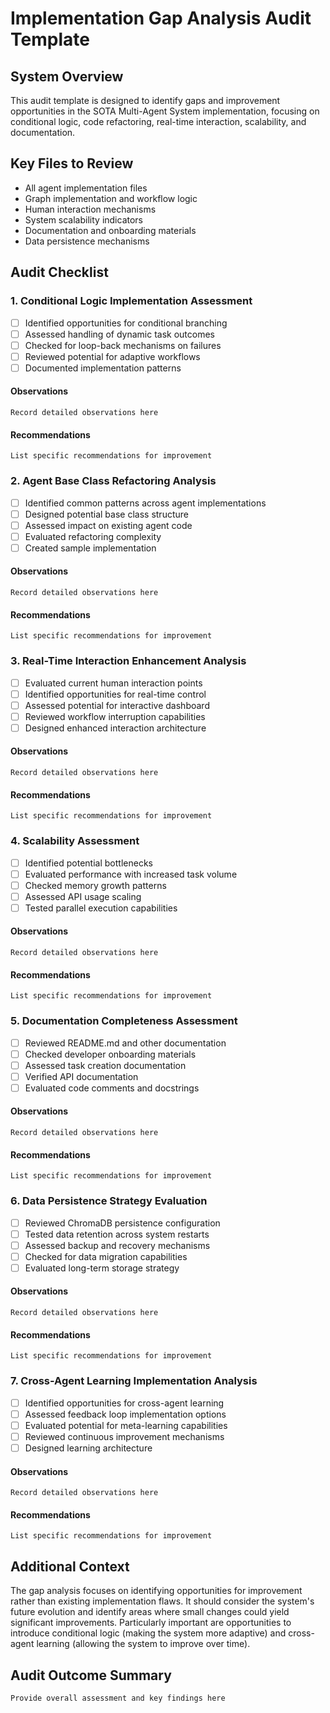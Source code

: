 # Implementation Gap Analysis Audit Template

## System Overview
This audit template is designed to identify gaps and improvement opportunities in the SOTA Multi-Agent System implementation, focusing on conditional logic, code refactoring, real-time interaction, scalability, and documentation.

## Key Files to Review
- All agent implementation files
- Graph implementation and workflow logic
- Human interaction mechanisms
- System scalability indicators
- Documentation and onboarding materials
- Data persistence mechanisms

## Audit Checklist

### 1. Conditional Logic Implementation Assessment
- [ ] Identified opportunities for conditional branching
- [ ] Assessed handling of dynamic task outcomes
- [ ] Checked for loop-back mechanisms on failures
- [ ] Reviewed potential for adaptive workflows
- [ ] Documented implementation patterns

#### Observations
```
Record detailed observations here
```

#### Recommendations
```
List specific recommendations for improvement
```

### 2. Agent Base Class Refactoring Analysis
- [ ] Identified common patterns across agent implementations
- [ ] Designed potential base class structure
- [ ] Assessed impact on existing agent code
- [ ] Evaluated refactoring complexity
- [ ] Created sample implementation

#### Observations
```
Record detailed observations here
```

#### Recommendations
```
List specific recommendations for improvement
```

### 3. Real-Time Interaction Enhancement Analysis
- [ ] Evaluated current human interaction points
- [ ] Identified opportunities for real-time control
- [ ] Assessed potential for interactive dashboard
- [ ] Reviewed workflow interruption capabilities
- [ ] Designed enhanced interaction architecture

#### Observations
```
Record detailed observations here
```

#### Recommendations
```
List specific recommendations for improvement
```

### 4. Scalability Assessment
- [ ] Identified potential bottlenecks
- [ ] Evaluated performance with increased task volume
- [ ] Checked memory growth patterns
- [ ] Assessed API usage scaling
- [ ] Tested parallel execution capabilities

#### Observations
```
Record detailed observations here
```

#### Recommendations
```
List specific recommendations for improvement
```

### 5. Documentation Completeness Assessment
- [ ] Reviewed README.md and other documentation
- [ ] Checked developer onboarding materials
- [ ] Assessed task creation documentation
- [ ] Verified API documentation
- [ ] Evaluated code comments and docstrings

#### Observations
```
Record detailed observations here
```

#### Recommendations
```
List specific recommendations for improvement
```

### 6. Data Persistence Strategy Evaluation
- [ ] Reviewed ChromaDB persistence configuration
- [ ] Tested data retention across system restarts
- [ ] Assessed backup and recovery mechanisms
- [ ] Checked for data migration capabilities
- [ ] Evaluated long-term storage strategy

#### Observations
```
Record detailed observations here
```

#### Recommendations
```
List specific recommendations for improvement
```

### 7. Cross-Agent Learning Implementation Analysis
- [ ] Identified opportunities for cross-agent learning
- [ ] Assessed feedback loop implementation options
- [ ] Evaluated potential for meta-learning capabilities
- [ ] Reviewed continuous improvement mechanisms
- [ ] Designed learning architecture

#### Observations
```
Record detailed observations here
```

#### Recommendations
```
List specific recommendations for improvement
```

## Additional Context
The gap analysis focuses on identifying opportunities for improvement rather than existing implementation flaws. It should consider the system's future evolution and identify areas where small changes could yield significant improvements. Particularly important are opportunities to introduce conditional logic (making the system more adaptive) and cross-agent learning (allowing the system to improve over time).

## Audit Outcome Summary
```
Provide overall assessment and key findings here
```
